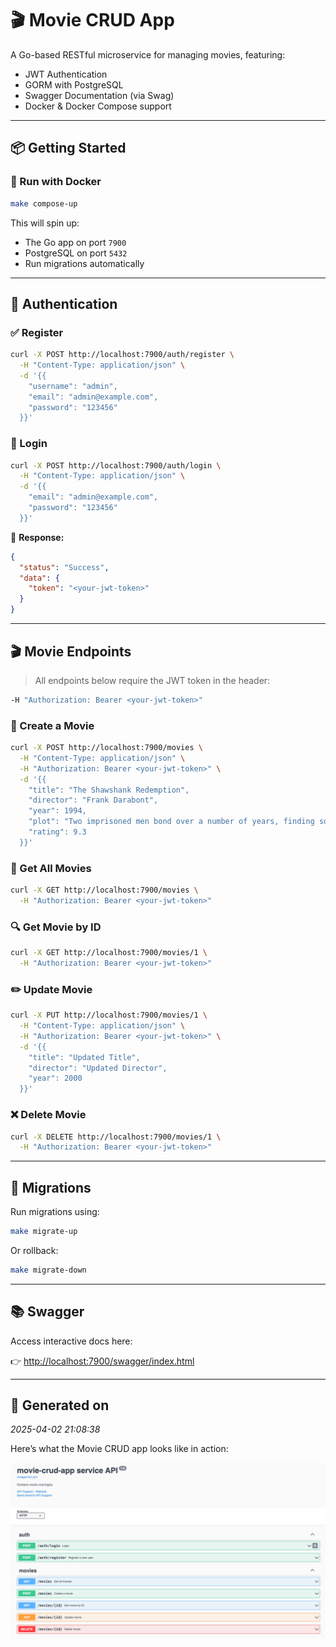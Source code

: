 # 🎬 Movie CRUD App

A Go-based RESTful microservice for managing movies, featuring:

- JWT Authentication
- GORM with PostgreSQL
- Swagger Documentation (via Swag)
- Docker & Docker Compose support

---

## 📦 Getting Started

### 🐳 Run with Docker

```bash
make compose-up
```

This will spin up:

- The Go app on port `7900`
- PostgreSQL on port `5432`
- Run migrations automatically

---

## 🔐 Authentication

### ✅ Register

```bash
curl -X POST http://localhost:7900/auth/register \
  -H "Content-Type: application/json" \
  -d '{{
    "username": "admin",
    "email": "admin@example.com",
    "password": "123456"
  }}'
```

### 🔐 Login

```bash
curl -X POST http://localhost:7900/auth/login \
  -H "Content-Type: application/json" \
  -d '{{
    "email": "admin@example.com",
    "password": "123456"
  }}'
```

🔁 **Response:**

```json
{
  "status": "Success",
  "data": {
    "token": "<your-jwt-token>"
  }
}
```

---

## 🎬 Movie Endpoints

> All endpoints below require the JWT token in the header:

```bash
-H "Authorization: Bearer <your-jwt-token>"
```

### 🎥 Create a Movie

```bash
curl -X POST http://localhost:7900/movies \
  -H "Content-Type: application/json" \
  -H "Authorization: Bearer <your-jwt-token>" \
  -d '{{
    "title": "The Shawshank Redemption",
    "director": "Frank Darabont",
    "year": 1994,
    "plot": "Two imprisoned men bond over a number of years, finding solace and eventual redemption through acts of common decency.",
    "rating": 9.3
  }}'
```

### 📖 Get All Movies

```bash
curl -X GET http://localhost:7900/movies \
  -H "Authorization: Bearer <your-jwt-token>"
```

### 🔍 Get Movie by ID

```bash
curl -X GET http://localhost:7900/movies/1 \
  -H "Authorization: Bearer <your-jwt-token>"
```

### ✏️ Update Movie

```bash
curl -X PUT http://localhost:7900/movies/1 \
  -H "Content-Type: application/json" \
  -H "Authorization: Bearer <your-jwt-token>" \
  -d '{{
    "title": "Updated Title",
    "director": "Updated Director",
    "year": 2000
  }}'
```

### ❌ Delete Movie

```bash
curl -X DELETE http://localhost:7900/movies/1 \
  -H "Authorization: Bearer <your-jwt-token>"
```

---

## 🧪 Migrations

Run migrations using:

```bash
make migrate-up
```

Or rollback:

```bash
make migrate-down
```

---

## 📚 Swagger

Access interactive docs here:

👉 [http://localhost:7900/swagger/index.html](http://localhost:7900/swagger/index.html)

---

## 📅 Generated on

_2025-04-02 21:08:38_

Here’s what the Movie CRUD app looks like in action:

![Movie CRUD Screenshot](./assets/swagger.png)
